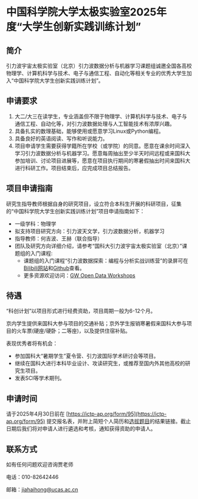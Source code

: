 # 中国科学院大学太极实验室2025年度“大学生创新实践训练计划”

## 简介

引力波宇宙太极实验室（北京）引力波数据分析与机器学习课题组诚邀全国各高校物理学、计算机科学与技术、电子与通信工程、自动化等相关专业的优秀大学生加入“中国科学院大学生创新实践训练计划”。

## 申请要求
1. 大二/大三在读学生，专业涵盖但不限于物理学、计算机科学与技术、电子与通信工程、自动化等，对引力波数据处理与人工智能技术有浓厚兴趣。
2. 具备扎实的数理基础，能够使用或愿意学习Linux或Python编程。
3. 具备良好的英语阅读、写作和听说能力。
4. 项目申请学生需要获得学籍所在学校（或学院）的同意。愿意在课余时间深入学习引力波数据分析与机器学习。愿意每周抽出至少半天时间远程或来国科大参加培训、讨论项目进展等，愿意在项目执行期间的寒暑假抽出时间来国科大进行科研工作。项目结束后，应完成项目总结报告。

## 项目申请指南
研究生指导教师根据自身的研究项目，设立符合本科生开展的科研项目，征集的“中国科学院大学生创新实践训练计划”项目申请指南如下：

- 一级学科：物理学
- 拟支持项目研究方向：引力波天文学，引力波数据分析，机器学习  
- 指导教师：何吉波、王赫（联合指导）
- 团队及研究方向详细介绍，请参考“国科大引力波宇宙太极实验室（北京）”课题组的入门课程:
  - 课题组的入门课程“引力波数据探索：编程与分析实战训练营”的录屏可在[Bilibili网站](https://space.bilibili.com/76060243/channel/seriesdetail?sid=3896245)和[Github](https://github.com/iphysresearch/GWData-Bootcamp)查看。
  - 更多资源欢迎访问：[GW Open Data Workshops](https://gwosc.org/workshops/)

## 待遇

“科创计划”以项目形式进行经费资助，项目周期一般为6-12个月。

京内学生提供来国科大参与项目的交通补贴；京外学生报销寒暑假来国科大参与项目的火车票(硬座/硬卧；二等座)，以及提供住宿补贴。

表现优秀者将有机会：

- 参加国科大“暑期学生”夏令营、引力波国际学术研讨会等项目。
- 继续在国科大进行本科毕业设计、攻读研究生，或推荐至国内外其他高校的研究生项目。
- 发表SCI等学术期刊。

## 申请时间
请于2025年4月30日前在 [https://ictp-ap.org/form/95](https://ictp-ap.org/form/95) 提交报名表，并附上简短个人简历和[选拔题目](./选拔题目.pdf)的结果链接。截止日期后我们将对申请人进行遴选和考核，通知获得资助的申请人。

## 联系方式 

如有任何问题欢迎咨询贾老师

电话：010-82642446

邮箱：jiahaihong@ucas.ac.cn

